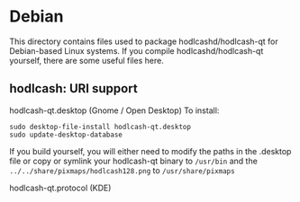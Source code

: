 
Debian
====================
This directory contains files used to package hodlcashd/hodlcash-qt
for Debian-based Linux systems. If you compile hodlcashd/hodlcash-qt yourself, there are some useful files here.

## hodlcash: URI support ##


hodlcash-qt.desktop  (Gnome / Open Desktop)
To install:

	sudo desktop-file-install hodlcash-qt.desktop
	sudo update-desktop-database

If you build yourself, you will either need to modify the paths in
the .desktop file or copy or symlink your hodlcash-qt binary to `/usr/bin`
and the `../../share/pixmaps/hodlcash128.png` to `/usr/share/pixmaps`

hodlcash-qt.protocol (KDE)

